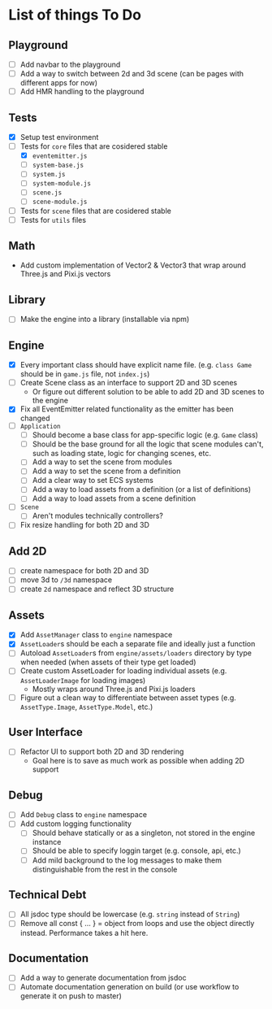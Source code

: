 # List of things To Do

## Playground
- [ ] Add navbar to the playground
- [ ] Add a way to switch between 2d and 3d scene (can be pages with different apps for now)
- [ ] Add HMR handling to the playground

## Tests
- [x] Setup test environment
- [ ] Tests for `core` files that are cosidered stable
    - [x] `eventemitter.js`
    - [ ] `system-base.js`
    - [ ] `system.js`
    - [ ] `system-module.js`
    - [ ] `scene.js`
    - [ ] `scene-module.js`
- [ ] Tests for `scene` files that are cosidered stable
- [ ] Tests for `utils` files

## Math
- Add custom implementation of Vector2 & Vector3 that wrap around Three.js and Pixi.js vectors

## Library
- [ ] Make the engine into a library (installable via npm)

## Engine
- [x] Every important class should have explicit name file. (e.g. `class Game` should be in `game.js` file, not `index.js`)
- [ ] Create Scene class as an interface to support 2D and 3D scenes
    - Or figure out different solution to be able to add 2D and 3D scenes to the engine
- [x] Fix all EventEmitter related functionality as the emitter has been changed
- [ ] `Application`
    - [ ] Should become a base class for app-specific logic (e.g. `Game` class)
    - [ ] Should be the base ground for all the logic that scene modules can't, such as loading state, logic for changing scenes, etc.
    - [ ] Add a way to set the scene from modules
    - [ ] Add a way to set the scene from a definition
    - [ ] Add a clear way to set ECS systems
    - [ ] Add a way to load assets from a definition (or a list of definitions)
    - [ ] Add a way to load assets from a scene definition
- [ ] `Scene`
    - [ ] Aren't modules technically controllers?
- [ ] Fix resize handling for both 2D and 3D

## Add 2D
- [ ] create namespace for both 2D and 3D
- [ ] move 3d to `/3d` namespace
- [ ] create `2d` namespace and reflect 3D structure

## Assets
- [x] Add `AssetManager` class to `engine` namespace
- [x] `AssetLoader`s should be each a separate file and ideally just a function
- [ ] Autoload `AssetLoader`s from `engine/assets/loaders` directory by type when needed (when assets of their type get loaded)
- [ ] Create custom AssetLoader for loading individual assets (e.g. `AssetLoaderImage` for loading images)
  - Mostly wraps around Three.js and Pixi.js loaders
- [ ] Figure out a clean way to differentiate between asset types (e.g. `AssetType.Image`, `AssetType.Model`, etc.)

## User Interface
- [ ] Refactor UI to support both 2D and 3D rendering 
    - Goal here is to save as much work as possible when adding 2D support

## Debug
- [ ] Add `Debug` class to `engine` namespace
- [ ] Add custom logging functionality
  - [ ] Should behave statically or as a singleton, not stored in the engine instance
  - [ ] Should be able to specify loggin target (e.g. console, api, etc.)
  - [ ] Add mild background to the log messages to make them distinguishable from the rest in the console

## Technical Debt
- [ ] All jsdoc type should be lowercase (e.g. `string` instead of `String`)
- [ ] Remove all const { ... } = object from loops and use the object directly instead. Performance takes a hit here.

## Documentation
- [ ] Add a way to generate documentation from jsdoc
- [ ] Automate documentation generation on build (or use workflow to generate it on push to master)